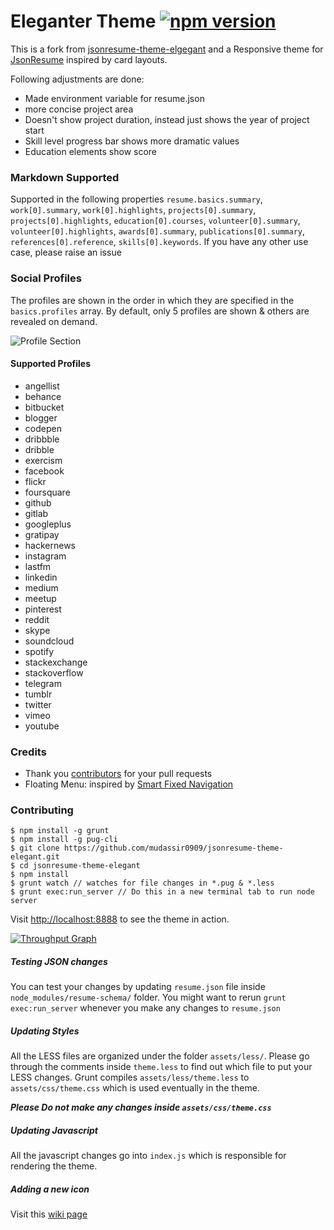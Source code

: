 # Eleganter Theme [![npm version](https://badge.fury.io/js/jsonresume-theme-elegant.svg)](http://badge.fury.io/js/jsonresume-theme-elegant)

This is a fork from [jsonresume-theme-elgegant](https://github.com/mudassir0909/jsonresume-theme-elegant) and a Responsive theme for [JsonResume](https://jsonresume.org/) inspired by card layouts. 

Following adjustments are done: 
* Made environment variable for resume.json
* more concise project area 
* Doesn't show project duration, instead just shows the year of project start 
* Skill level progress bar shows more dramatic values
* Education elements show score

### Markdown Supported
Supported in the following properties `resume.basics.summary`, `work[0].summary`, `work[0].highlights`, `projects[0].summary`, `projects[0].highlights`, `education[0].courses`, `volunteer[0].summary`, `volunteer[0].highlights`, `awards[0].summary`, `publications[0].summary`, `references[0].reference`, `skills[0].keywords`. If you have any other use case, please raise an issue

### Social Profiles
The profiles are shown in the order in which they are specified in the `basics.profiles` array. By default, only 5 profiles are shown & others are revealed on demand.

![Profile Section](https://raw.githubusercontent.com/mudassir0909/jsonresume-theme-elegant/master/screenshots/profile.png)

#### Supported Profiles
* angellist
* behance
* bitbucket
* blogger
* codepen
* dribbble
* dribble
* exercism
* facebook
* flickr
* foursquare
* github
* gitlab
* googleplus
* gratipay
* hackernews
* instagram
* lastfm
* linkedin
* medium
* meetup
* pinterest
* reddit
* skype
* soundcloud
* spotify
* stackexchange
* stackoverflow
* telegram
* tumblr
* twitter
* vimeo
* youtube

### Credits
* Thank you [contributors](https://github.com/mudassir0909/jsonresume-theme-elegant/graphs/contributors) for your pull requests
* Floating Menu: inspired by [Smart Fixed Navigation](http://codyhouse.co/demo/smart-fixed-navigation/index.html)

### Contributing
```
$ npm install -g grunt
$ npm install -g pug-cli
$ git clone https://github.com/mudassir0909/jsonresume-theme-elegant.git
$ cd jsonresume-theme-elegant
$ npm install
$ grunt watch // watches for file changes in *.pug & *.less
$ grunt exec:run_server // Do this in a new terminal tab to run node server
```

Visit [http://localhost:8888](http://localhost:8888) to see the theme in action.

[![Throughput Graph](https://graphs.waffle.io/mudassir0909/jsonresume-theme-elegant/throughput.svg)](https://waffle.io/mudassir0909/jsonresume-theme-elegant/metrics)

##### Testing JSON changes
You can test your changes by updating `resume.json` file inside `node_modules/resume-schema/` folder. You might want to rerun `grunt exec:run_server` whenever you make any changes to `resume.json`

##### Updating Styles
All the LESS files are organized under the folder `assets/less/`. Please go through the comments inside `theme.less` to find out which file to put your LESS changes. Grunt compiles `assets/less/theme.less` to `assets/css/theme.css` which is used eventually in the theme.

**_Please Do not make any changes inside `assets/css/theme.css`_**

##### Updating Javascript
All the javascript changes go into `index.js` which is responsible for rendering the theme.

##### Adding a new icon
Visit this [wiki page](https://github.com/mudassir0909/jsonresume-theme-elegant/wiki/Adding-a-new-icon)
